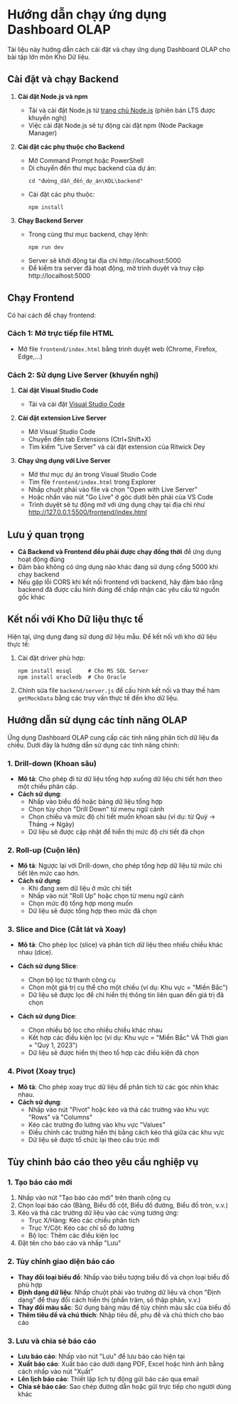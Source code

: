 # Hướng dẫn chạy ứng dụng Dashboard OLAP

Tài liệu này hướng dẫn cách cài đặt và chạy ứng dụng Dashboard OLAP cho bài tập lớn môn Kho Dữ liệu.

## Cài đặt và chạy Backend

1. **Cài đặt Node.js và npm**
   - Tải và cài đặt Node.js từ [trang chủ Node.js](https://nodejs.org/) (phiên bản LTS được khuyến nghị)
   - Việc cài đặt Node.js sẽ tự động cài đặt npm (Node Package Manager)

2. **Cài đặt các phụ thuộc cho Backend**
   - Mở Command Prompt hoặc PowerShell
   - Di chuyển đến thư mục backend của dự án:
     ```
     cd "đường_dẫn_đến_dự_án\KDL\backend"
     ```
   - Cài đặt các phụ thuộc:
     ```
     npm install
     ```

3. **Chạy Backend Server**
   - Trong cùng thư mục backend, chạy lệnh:
     ```
     npm run dev
     ```
   - Server sẽ khởi động tại địa chỉ http://localhost:5000
   - Để kiểm tra server đã hoạt động, mở trình duyệt và truy cập http://localhost:5000

## Chạy Frontend

Có hai cách để chạy frontend:

### Cách 1: Mở trực tiếp file HTML

- Mở file `frontend/index.html` bằng trình duyệt web (Chrome, Firefox, Edge,...)

### Cách 2: Sử dụng Live Server (khuyến nghị)

1. **Cài đặt Visual Studio Code**
   - Tải và cài đặt [Visual Studio Code](https://code.visualstudio.com/)

2. **Cài đặt extension Live Server**
   - Mở Visual Studio Code
   - Chuyển đến tab Extensions (Ctrl+Shift+X)
   - Tìm kiếm "Live Server" và cài đặt extension của Ritwick Dey

3. **Chạy ứng dụng với Live Server**
   - Mở thư mục dự án trong Visual Studio Code
   - Tìm file `frontend/index.html` trong Explorer
   - Nhấp chuột phải vào file và chọn "Open with Live Server"
   - Hoặc nhấn vào nút "Go Live" ở góc dưới bên phải của VS Code
   - Trình duyệt sẽ tự động mở với ứng dụng chạy tại địa chỉ như http://127.0.0.1:5500/frontend/index.html

## Lưu ý quan trọng

- **Cả Backend và Frontend đều phải được chạy đồng thời** để ứng dụng hoạt động đúng
- Đảm bảo không có ứng dụng nào khác đang sử dụng cổng 5000 khi chạy backend
- Nếu gặp lỗi CORS khi kết nối frontend với backend, hãy đảm bảo rằng backend đã được cấu hình đúng để chấp nhận các yêu cầu từ nguồn gốc khác

## Kết nối với Kho Dữ liệu thực tế

Hiện tại, ứng dụng đang sử dụng dữ liệu mẫu. Để kết nối với kho dữ liệu thực tế:

1. Cài đặt driver phù hợp:
   ```
   npm install mssql     # Cho MS SQL Server
   npm install oracledb  # Cho Oracle
   ```

2. Chỉnh sửa file `backend/server.js` để cấu hình kết nối và thay thế hàm `getMockData` bằng các truy vấn thực tế đến kho dữ liệu.

## Hướng dẫn sử dụng các tính năng OLAP

Ứng dụng Dashboard OLAP cung cấp các tính năng phân tích dữ liệu đa chiều. Dưới đây là hướng dẫn sử dụng các tính năng chính:

### 1. Drill-down (Khoan sâu)

- **Mô tả**: Cho phép đi từ dữ liệu tổng hợp xuống dữ liệu chi tiết hơn theo một chiều phân cấp.
- **Cách sử dụng**:
  - Nhấp vào biểu đồ hoặc bảng dữ liệu tổng hợp
  - Chọn tùy chọn "Drill Down" từ menu ngữ cảnh
  - Chọn chiều và mức độ chi tiết muốn khoan sâu (ví dụ: từ Quý → Tháng → Ngày)
  - Dữ liệu sẽ được cập nhật để hiển thị mức độ chi tiết đã chọn

### 2. Roll-up (Cuộn lên)

- **Mô tả**: Ngược lại với Drill-down, cho phép tổng hợp dữ liệu từ mức chi tiết lên mức cao hơn.
- **Cách sử dụng**:
  - Khi đang xem dữ liệu ở mức chi tiết
  - Nhấp vào nút "Roll Up" hoặc chọn từ menu ngữ cảnh
  - Chọn mức độ tổng hợp mong muốn
  - Dữ liệu sẽ được tổng hợp theo mức đã chọn

### 3. Slice and Dice (Cắt lát và Xoay)

- **Mô tả**: Cho phép lọc (slice) và phân tích dữ liệu theo nhiều chiều khác nhau (dice).
- **Cách sử dụng Slice**:
  - Chọn bộ lọc từ thanh công cụ
  - Chọn một giá trị cụ thể cho một chiều (ví dụ: Khu vực = "Miền Bắc")
  - Dữ liệu sẽ được lọc để chỉ hiển thị thông tin liên quan đến giá trị đã chọn

- **Cách sử dụng Dice**:
  - Chọn nhiều bộ lọc cho nhiều chiều khác nhau
  - Kết hợp các điều kiện lọc (ví dụ: Khu vực = "Miền Bắc" VÀ Thời gian = "Quý 1, 2023")
  - Dữ liệu sẽ được hiển thị theo tổ hợp các điều kiện đã chọn

### 4. Pivot (Xoay trục)

- **Mô tả**: Cho phép xoay trục dữ liệu để phân tích từ các góc nhìn khác nhau.
- **Cách sử dụng**:
  - Nhấp vào nút "Pivot" hoặc kéo và thả các trường vào khu vực "Rows" và "Columns"
  - Kéo các trường đo lường vào khu vực "Values"
  - Điều chỉnh các trường hiển thị bằng cách kéo thả giữa các khu vực
  - Dữ liệu sẽ được tổ chức lại theo cấu trúc mới

## Tùy chỉnh báo cáo theo yêu cầu nghiệp vụ

### 1. Tạo báo cáo mới

1. Nhấp vào nút "Tạo báo cáo mới" trên thanh công cụ
2. Chọn loại báo cáo (Bảng, Biểu đồ cột, Biểu đồ đường, Biểu đồ tròn, v.v.)
3. Kéo và thả các trường dữ liệu vào các vùng tương ứng:
   - Trục X/Hàng: Kéo các chiều phân tích
   - Trục Y/Cột: Kéo các chỉ số đo lường
   - Bộ lọc: Thêm các điều kiện lọc
4. Đặt tên cho báo cáo và nhấp "Lưu"

### 2. Tùy chỉnh giao diện báo cáo

- **Thay đổi loại biểu đồ**: Nhấp vào biểu tượng biểu đồ và chọn loại biểu đồ phù hợp
- **Định dạng dữ liệu**: Nhấp chuột phải vào trường dữ liệu và chọn "Định dạng" để thay đổi cách hiển thị (phần trăm, số thập phân, v.v.)
- **Thay đổi màu sắc**: Sử dụng bảng màu để tùy chỉnh màu sắc của biểu đồ
- **Thêm tiêu đề và chú thích**: Nhập tiêu đề, phụ đề và chú thích cho báo cáo

### 3. Lưu và chia sẻ báo cáo

- **Lưu báo cáo**: Nhấp vào nút "Lưu" để lưu báo cáo hiện tại
- **Xuất báo cáo**: Xuất báo cáo dưới dạng PDF, Excel hoặc hình ảnh bằng cách nhấp vào nút "Xuất"
- **Lên lịch báo cáo**: Thiết lập lịch tự động gửi báo cáo qua email
- **Chia sẻ báo cáo**: Sao chép đường dẫn hoặc gửi trực tiếp cho người dùng khác